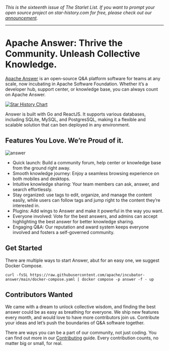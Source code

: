 *This is the sixteenth issue of The Starlet List. If you want to prompt your open source project on star-history.com for free, please check out our [announcement](/blog/list-your-open-source-project).*

---

# Apache Answer: Thrive the Community. Unleash Collective Knowledge.

[Apache Answer](https://answer.apache.org/) is an open-source Q&A platform software for teams at any scale, now incubating in Apache Software Foundation. Whether it’s a developer hub, support center, or knowledge base, you can always count on Apache Answer. 

[![Star History Chart](https://api.star-history.com/svg?repos=apache/incubator-answer&type=Date)](https://star-history.com/#apache/incubator-answer&Date)

Answer is built with Go and ReactJS. It supports various databases, including SQLite, MySQL, and PostgresSQL, making it a flexible and scalable solution that can ben deployed in any environment.

## Features You Love. We’re Proud of it.

![answer](/blog/assets/answer/answer.webp)

- Quick launch: Build a community forum, help center or knowledge base from the ground right away.
- Smooth knowledge journey: Enjoy a seamless browsing experience on both mobiles and desktops.
- Intuitive knowledge sharing: Your team members can ask, answer, and search effortlessly.
- Stay organized: use tags to edit, organize, and manage the content easily, while users can follow tags and jump right to the content they’re interested in.
- Plugins: Add wings to Answer and make it powerful in the way you want.
- Everyone involved: Vote for the best answers, and admins can accept highlighting the best answer for better knowledge sharing.
- Engaging Q&A: Our reputation and award system keeps everyone involved and fosters a self-governed community.

## Get Started

There are multiple ways to start Answer, abut for an easy one, we suggest Docker Compose.

```
curl -fsSL https://raw.githubusercontent.com/apache/incubator-answer/main/docker-compose.yaml | docker compose -p answer -f - up
```

## Contributors Wanted

We came with a dream to unlock collective wisdom, and finding the best answer could be as easy as breathing for everyone. We ship new features every month, and would love to have more contributors join us. Contribute your ideas and let’s push the boundaries of Q&A software together.

There are ways you can be a part of our community, not just coding. You can find out more in our [Contributing](https://answer.apache.org/community/contributing) guide. Every contribution counts, no matter big or small, for real.